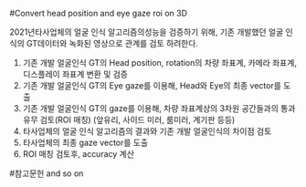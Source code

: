 #Convert head position and eye gaze roi on 3D

2021년타사업체의 얼굴 인식 알고리즘의성능을 검증하기 위해,
기존 개발했던 얼굴 인식의 GT데이터와 녹화된 영상으로 관계를 검토 하려한다.

1. 기존 개발 얼굴인식 GT의 Head position, rotation의 차량 좌표계, 카메라 좌표계, 디스플레이 좌표계
변환 및 검증
2. 기존 개발 얼굴인식 GT의 Eye gaze를 이용해, Head와 Eye의 최종 vector를 도출
3. 기존 개발 얼굴인식 GT의 gaze를 이용해, 차량 좌표계상의 3차원 공간들과의 통과 유무 검토(ROI 매칭)
   (앞유리, 사이드 미러, 룸미러, 계기판 등등)
4. 타사업체의 얼굴 인식 알고리즘의 결과와 기존 개발 얼굴인식의 차이점 검토
5. 타사업체의 최종 gaze vector를 도출 
6. ROI 매칭 검토후, accuracy 계산

#참고문헌
and so on

